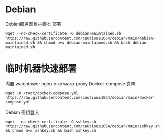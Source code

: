 # Debian

Debian服务器维护脚本 部署
```
wget --no-check-certificate -O debian-maintained.sh https://raw.githubusercontent.com/cautious1064/debian/main/debian-maintained.sh && chmod a+x debian-maintained.sh && bash debian-maintained.sh
```

# 临时机器快速部署
内置 watchtower nginx x-ui warp-proxy
Docker-compose 克隆
```
wget -O /root/docker-compose.yml https://raw.githubusercontent.com/cautious1064/debian/main/docker-compose.yml
```
Debian 密钥登入
```
wget --no-check-certificate -O sshkey.sh https://raw.githubusercontent.com/cautious1064/debian/main/sshkey.sh && chmod a+x sshkey.sh && bash sshkey.sh
```
